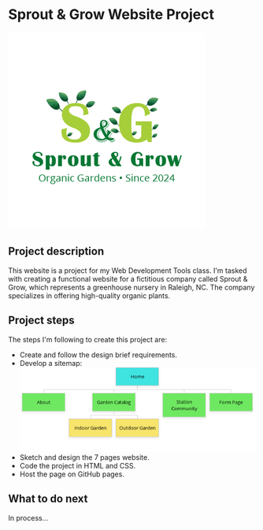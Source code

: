 # Sprout & Grow Website Project
![Logo-Sprout-and-Grow-Company](assets/logo-tailgate.png)

## Project description
 This website is a project for my Web Development Tools class. I'm tasked with creating a functional website for a fictitious company called Sprout & Grow, which represents a greenhouse nursery in Raleigh, NC. The company specializes in offering high-quality organic plants. 
 
## Project steps
The steps I'm following to create this project are:
- Create and follow the design brief requirements.
- Develop a sitemap:
![Sitemap-diagram](assets/Pulgarin_Sitemap.png)
- Sketch and design the 7 pages website.
- Code the project in HTML and CSS.
- Host the page on GitHub pages.

## What to do next
In process...



